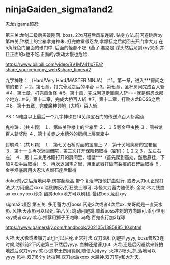 # ninjaGaiden_sigma1and2





忍龙sigama超忍:

第三关:龙剑二级后买饭刚落. boss. 2次闪避后风车连斩. 贴身方法.前闪避跳后by
第四关,钟楼上的宝箱拿鬼神朱.
打完教堂假忍龙,拿爆标之后就回去开门拿大刀.在5角绿色门里面的破门中.
后面的怪都不吃飞燕了.套路是.踩头然后龙剑xyy来杀.并且正面的x也不吃.正面的y发动太慢也危险.











https://www.bilibili.com/video/BV1MV411x7Ea?share_source=copy_web&share_times=2

九字神珠：
（Hard/Very Hard/MASTER NINJA）
＃1。第一章，进入***房间之前的箱子
＃2。第七章，打完骨龙之后的平台
＃3。第七章，圣杯房间完成百人斩
＃4。第七章，打完章鱼怪
＃5。第十章，完成列道走廊百人斩===就是假忍龙那个地方.
＃6。第十二章，完成大桥百人斩
＃7。第十二章，打败火龙BOSS之后
＃8。第十五章，完成魔神领地（大桥）百人斩.

PS：N难度以上最后一个九字神珠在14关绿宝石门的传送点百人斩奖励

鬼神珠：（共４颗）
１．第四关钟楼上的宝箱里
２．１５颗金甲虫换
３．图书馆百人斩奖励
４．第十关赤之水槽外的房间上层宝箱中

封魄珠：（共６颗）
１．第七关石桥对面的宝座上
２．第十关地爬房的宝箱里
３．第十一关再次返回僧院，第三次打开保险箱取得（密码：１２２３，左左右左）
４．第十二关用冰瞳打开的房间里，墙壁***（首先爬到高处，然后悬挂，下加Ｘ松手后取得）
５．再次返回隼之里，用重武器打破有裂痕的石碑后取得
６．金字塔底层用火忍法点燃石座后取得


doku:前y之后落地闪华.伤害超级高.带个复活牌跟他拼血就行. 或者大刀ut,正规打法,大刀闪避后xxxx
瑞秋防反y打狂战士即可.
冰怪大刀蓄力随便杀.
金龙:木刀残血ax xxx xy xxx秒杀
幽灵doku地方可以刷钱.
最终bos.龙剑xyy.







sigma2:超忍
第五关: 多用蓄力.打boss.闪避3次或者4次后xx.
龙哥就是一直天水影.
风神:天水影可以屈死.
第八关: 跑动闪避跳,顺着boss冲刺的方向即可.杀小怪用xyy或者xxyy
欢心:推荐用狮子王咆哮.
乌龟:百鬼夜行加3煤球

https://www.gamersky.com/handbook/202105/1385885_10.shtml

火神:天水影或者镰刀ut也可以屈死.正常打法.双刀3级. 闪避抓yyyy, boss普攻3连时候,防御前2下闪避第三下然后yyyy.
血神还是镰刀ut.
火龙:还是后闪避跳来躲拍地然后双刀yyyy
欢心:追求无伤用锻钢,随便大用yyy.
火神2:喷火,抓,落地可以yyyy
风神.双刀8个y
达拉带.双刀ax后xxxx
大魔神.双刀前y和大升天.
